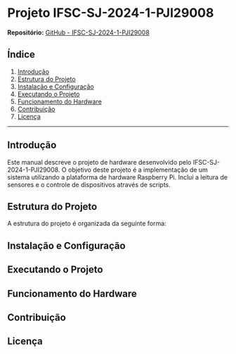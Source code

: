 # Projeto IFSC-SJ-2024-1-PJI29008

**Repositório:** [GitHub - IFSC-SJ-2024-1-PJI29008](https://github.com/ifsc-sj-2024-1-pji29008)


## Índice

1. [Introdução](#introdução)
2. [Estrutura do Projeto](#estrutura-do-projeto)
3. [Instalação e Configuração](#instalação-e-configuração)
4. [Executando o Projeto](#executando-o-projeto)
5. [Funcionamento do Hardware](#funcionamento-do-hardware)
6. [Contribuição](#contribuição)
7. [Licença](#licença)

---

## Introdução

Este manual descreve o projeto de hardware desenvolvido pelo IFSC-SJ-2024-1-PJI29008. O objetivo deste projeto é a implementação de um sistema utilizando a plataforma de hardware Raspberry Pi. Inclui a leitura de sensores e o controle de dispositivos através de scripts.

## Estrutura do Projeto

A estrutura do projeto é organizada da seguinte forma:

## Instalação e Configuração

## Executando o Projeto

## Funcionamento do Hardware

## Contribuição

## Licença
